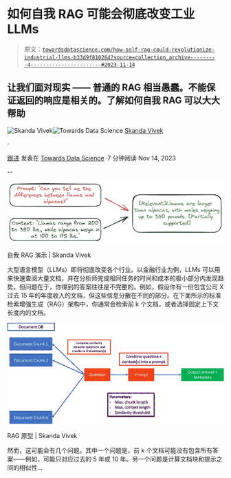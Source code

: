 # 如何自我 RAG 可能会彻底改变工业 LLMs

> 原文：[`towardsdatascience.com/how-self-rag-could-revolutionize-industrial-llms-b33d9f810264?source=collection_archive---------4-----------------------#2023-11-14`](https://towardsdatascience.com/how-self-rag-could-revolutionize-industrial-llms-b33d9f810264?source=collection_archive---------4-----------------------#2023-11-14)

## 让我们面对现实 —— 普通的 RAG 相当愚蠢。不能保证返回的响应是相关的。了解如何自我 RAG 可以大大帮助

[](https://skanda-vivek.medium.com/?source=post_page-----b33d9f810264--------------------------------)![Skanda Vivek](https://skanda-vivek.medium.com/?source=post_page-----b33d9f810264--------------------------------)[](https://towardsdatascience.com/?source=post_page-----b33d9f810264--------------------------------)![Towards Data Science](https://towardsdatascience.com/?source=post_page-----b33d9f810264--------------------------------) [Skanda Vivek](https://skanda-vivek.medium.com/?source=post_page-----b33d9f810264--------------------------------)

·

[跟进](https://medium.com/m/signin?actionUrl=https%3A%2F%2Fmedium.com%2F_%2Fsubscribe%2Fuser%2F220d9bbb8014&operation=register&redirect=https%3A%2F%2Ftowardsdatascience.com%2Fhow-self-rag-could-revolutionize-industrial-llms-b33d9f810264&user=Skanda+Vivek&userId=220d9bbb8014&source=post_page-220d9bbb8014----b33d9f810264---------------------post_header-----------) 发表在 [Towards Data Science](https://towardsdatascience.com/?source=post_page-----b33d9f810264--------------------------------) ·7 分钟阅读·Nov 14, 2023[](https://medium.com/m/signin?actionUrl=https%3A%2F%2Fmedium.com%2F_%2Fvote%2Ftowards-data-science%2Fb33d9f810264&operation=register&redirect=https%3A%2F%2Ftowardsdatascience.com%2Fhow-self-rag-could-revolutionize-industrial-llms-b33d9f810264&user=Skanda+Vivek&userId=220d9bbb8014&source=-----b33d9f810264---------------------clap_footer-----------)

--

[](https://medium.com/m/signin?actionUrl=https%3A%2F%2Fmedium.com%2F_%2Fbookmark%2Fp%2Fb33d9f810264&operation=register&redirect=https%3A%2F%2Ftowardsdatascience.com%2Fhow-self-rag-could-revolutionize-industrial-llms-b33d9f810264&source=-----b33d9f810264---------------------bookmark_footer-----------)![](img/69621ace143918aee012edf5e1d62323.png)

自我 RAG 演示 | Skanda Vivek

大型语言模型（LLMs）即将彻底改变各个行业。以金融行业为例，LLMs 可以用来快速查阅大量文档，并在分析师完成相同任务的时间和成本的极小部分内发现趋势。但问题在于，你得到的答案往往是不完整的。例如，假设你有一份包含公司 X 过去 15 年的年度收入的文档，但这些信息分散在不同的部分。在下面所示的标准检索增强生成（RAG）架构中，你通常会检索前 k 个文档，或者选择固定上下文长度内的文档。

![](img/4041cfd00e99aed333dcc5090fda5094.png)

RAG 原型 | Skanda Vivek

然而，这可能会有几个问题。其中一个问题是，前 k 个文档可能没有包含所有答案——例如，可能只对应过去的 5 年或 10 年。另一个问题是计算文档块和提示之间的相似性…
